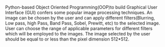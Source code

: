 Python-based Object Oriented Programming(OOP)to build Graphical User Interface (GUI) confers some popular image processing techniques. An image can be chosen by the user and can apply different filters(Blurring, Low pass, high Pass, Band Pass, Sobel, Prewitt, etc) to the selected image. User can choose the range of applicable parameters for different filters which will be employed to the images. The image selected by the user should be equal to or less than the pixel dimension 512*512.
